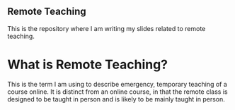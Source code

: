 ## Remote Teaching
This is the repository where I am writing my slides related to remote teaching.  

# What is Remote Teaching?
This is the term I am using to describe emergency, temporary teaching of a course online.  It is distinct from an online course, in that the remote class is designed to be taught in person and is likely to be mainly taught in person.
